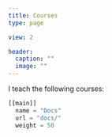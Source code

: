 ```yaml
---
title: Courses
type: page

view: 2

header:
  caption: ""
  image: ""
---
```


I teach the following courses:

```python
[[main]]
  name = "Docs"
  url = "docs/"
  weight = 50
```
